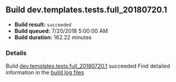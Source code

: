 ## Build dev.templates.tests.full_20180720.1
- **Build result:** `succeeded`
- **Build queued:** 7/20/2018 5:00:00 AM
- **Build duration:** 162.22 minutes
### Details
Build [dev.templates.tests.full_20180720.1](https://winappstudio.visualstudio.com/web/build.aspx?pcguid=a4ef43be-68ce-4195-a619-079b4d9834c2&builduri=vstfs%3a%2f%2f%2fBuild%2fBuild%2f26036) succeeded
Find detailed information in the [build log files](https://uwpctdiags.blob.core.windows.net/buildlogs/dev.templates.tests.full_20180720.1_logs.zip)
